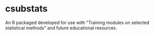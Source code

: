 # csubstats

An R packaged developed for use with  "Training modules on selected statistical methods" and future educational resources.
